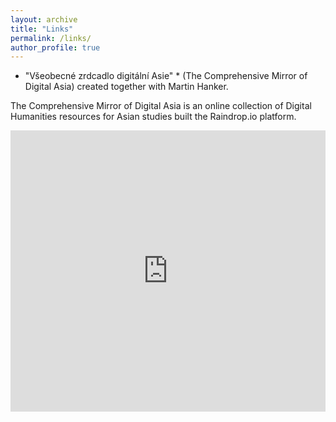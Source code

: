 ```yaml
---
layout: archive
title: "Links"
permalink: /links/
author_profile: true
---
```


* "Všeobecné zrdcadlo digitální Asie" * 
(The Comprehensive Mirror of Digital Asia) created together with Martin Hanker.

The Comprehensive Mirror of Digital Asia is an online collection of Digital Humanities resources for Asian studies built the Raindrop.io platform. 

<iframe style="border: 0; width: 100%; height: 450px;" allowfullscreen frameborder="0" src="https://raindrop.io/sifonkubik/vseobecne-zrcadlo-digitalni-asie-20921836/embed"></iframe>
